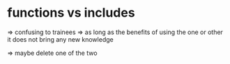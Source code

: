 # functions vs includes

=> confusing to trainees => as long as the benefits of using the one or other it does not bring any new knowledge

=> maybe delete one of the two
